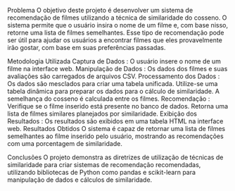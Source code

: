 Problema
O objetivo deste projeto é desenvolver um sistema de recomendação de filmes utilizando a técnica de similaridade do cosseno. O sistema permite que o usuário insira o nome de um filme e, com base nisso, retorne uma lista de filmes semelhantes. Esse tipo de recomendação pode ser útil para ajudar os usuários a encontrar filmes que eles provavelmente irão gostar, com base em suas preferências passadas.

Metodologia Utilizada
Captura de Dados : O usuário insere o nome de um filme na interface web.
Manipulação de Dados : Os dados dos filmes e suas avaliações são carregados de arquivos CSV.
Processamento dos Dados :
Os dados são mesclados para criar uma tabela unificada.
Utilize-se uma tabela dinâmica para preparar os dados para o cálculo de similaridade.
A semelhança do cosseno é calculada entre os filmes.
Recomendação :
Verifique se o filme inserido está presente no banco de dados.
Retorna uma lista de filmes similares planejados por similaridade.
Exibição dos Resultados : Os resultados são exibidos em uma tabela HTML na interface web.
Resultados Obtidos
O sistema é capaz de retornar uma lista de filmes semelhantes ao filme inserido pelo usuário, mostrando as recomendações com uma porcentagem de similaridade.

Conclusões
O projeto demonstra as diretrizes de utilização de técnicas de similaridade para criar sistemas de recomendação recomendadas, utilizando bibliotecas de Python como pandas e scikit-learn para manipulação de dados e cálculos de similaridade.
